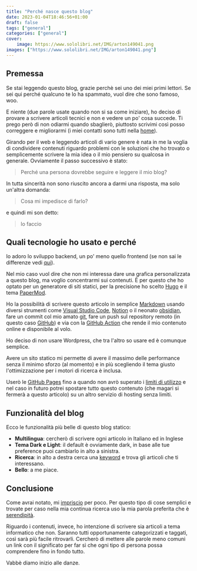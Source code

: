 ```yaml
---
title: "Perché nasce questo blog"
date: 2023-01-04T18:46:56+01:00
draft: false
tags: ["general"]
categories: ["general"]
cover:
    image: https://www.sololibri.net/IMG/arton149041.png
images: ["https://www.sololibri.net/IMG/arton149041.png"]
---
```



## Premessa

Se stai leggendo questo blog, grazie perchè sei uno dei miei primi lettori.
Se sei qui perché qualcuno te lo ha spammato, vuol dire che sono famoso, woo.

E niente (due parole usate quando non si sa come iniziare), ho deciso di provare a scrivere articoli tecnici e non e vedere un po' cosa succede. Ti prego però di non odiarmi quando sbaglierò, piuttosto scrivimi così posso correggere e migliorarmi (i miei contatti sono tutti nella [home](/)).

Girando per il web e leggendo articoli di vario genere è nata in me la voglia di condividere contenuti riguardo problemi con le soluzioni che ho trovato o semplicemente scrivere la mia idea o il mio pensiero su qualcosa in generale.
Ovviamente il passo successivo è stato:
>Perché una persona dovrebbe seguire e leggere il mio blog?

In tutta sincerità non sono riuscito ancora a darmi una risposta, ma solo un'altra domanda:
>Cosa mi impedisce di farlo?

e quindi  mi son detto:

>lo faccio

## Quali tecnologie ho usato e perché

Io adoro lo sviluppo backend, un po' meno quello frontend (se non sai le differenze vedi [qui](https://it.wikipedia.org/wiki/Front-end_e_back-end)).

Nel mio caso vuol dire che non mi interessa dare una grafica personalizzata a questo blog, ma voglio concentrarmi sui contenuti. È per questo che ho optato per un generatore di siti statici, per la precisione ho scelto [Hugo](https://gohugo.io/) e il tema [PaperMod](https://github.com/adityatelange/hugo-PaperMod/).

Ho la possibilità di scrivere questo articolo in semplice [Markdown](https://www.markdownguide.org/) usando diversi strumenti come [Visual Studio Code](https://code.visualstudio.com/), [Notion](https://www.notion.so/) o il neonato [obsidian](https://obsidian.md/), fare un commit col mio amato [git](https://git-scm.com/), fare un push sul repository remoto (in questo caso [GitHub](https://github.com/)) e via con la [GitHub Action](https://github.com/features/actions) che rende il mio contenuto online e disponibile al volo.

Ho deciso di non usare Wordpress, che tra l'altro so usare ed è comunque semplice.

Avere un sito statico mi permette di avere il massimo delle performance senza il minimo sforzo (al momento) e in più scegliendo il tema giusto l'ottimizzazione per i motori di ricerca è inclusa.

Userò le [GitHub Pages](https://pages.github.com/) fino a quando non avrò superato i [limiti di utilizzo](https://docs.github.com/en/pages/getting-started-with-github-pages/about-github-pages#usage-limits) e nel caso in futuro potrei spostare tutto questo contenuto (che magari si fermerà a questo articolo) su un altro servizio di hosting senza limiti.

## Funzionalità del blog 

Ecco le funzionalità più belle di questo blog statico:
- **Multilingua**: cercherò di scrivere ogni articolo in Italiano ed in Inglese
- **Tema Dark e Light**: il default è ovviamente dark, in base alle tue preference puoi cambiarlo in alto a sinistra.
- **Ricerca**: in alto a destra cerca una [keyword](https://www.treccani.it/vocabolario/keyword) e trova gli articoli che ti interessano.
- **Bello**: a me piace.

## Conclusione

Come avrai notato, mi [impriscio](https://www.barinedita.it/opinioni/n694-cos-e-il---priscio---semplice--un-asteroide#:~:text=Notizia%20pubblicata%20sul%20portale%20barinedita,che%20pensiamo%20possa%20renderci%20contenti.) per poco. Per questo tipo di cose semplici e trovate per caso nella mia continua ricerca uso la mia parola preferita che è [serendipità](https://it.wikipedia.org/wiki/Serendipit%C3%A0). 

Riguardo i contenuti, invece, ho intenzione di scrivere sia articoli a tema informatico che non. Saranno tutti opportunamente categorizzati e taggati, così sarà più facile ritrovarli. Cercherò di mettere alle parole meno comuni un link con il significato per far sì che ogni tipo di persona possa comprendere fino in fondo tutto.

Vabbè diamo inizio alle danze.